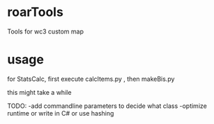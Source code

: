 # roarTools
Tools for wc3 custom map

# usage 

for StatsCalc, first execute calcItems.py , then makeBis.py

this might take a while

TODO: 
-add commandline parameters to decide what class
-optimize runtime or write in C# or use hashing
